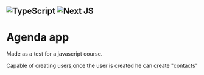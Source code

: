 ![TypeScript](https://img.shields.io/badge/typescript-%23007ACC.svg?style=for-the-badge&logo=typescript&logoColor=white)
![Next JS](https://img.shields.io/badge/Next-black?style=for-the-badge&logo=next.js&logoColor=white)
----
# Agenda app
Made as a test for a javascript course.

Capable of creating users,once the user is created he can create "contacts"
